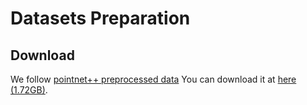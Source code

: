 # Datasets Preparation

## Download
We follow [pointnet++ preprocessed data](https://github.com/charlesq34/pointnet2/tree/master/scannet) 
You can download it at [here (1.72GB)](https://shapenet.cs.stanford.edu/media/scannet_data_pointnet2.zip).

